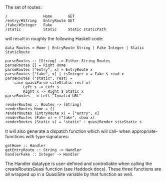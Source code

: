 The set of routes:

    /                Home       GET
    /entry/#String   EntryRoute GET
    /fake/#Integer   Fake
    /static          Static     Static staticPath

will result in roughly the following Haskell code:

    data Routes = Home | EntryRoute String | Fake Integer | Static StaticRoute

    parseRoutes :: [String] -> Either String Routes
    parseRoutes [] = Right Home
    parseRoutes ["entry", x] = EntryRoute x
    parseRoutes ["fake", x] | isInteger x = Fake $ read x
    parseRoutes ("static", rest) =
        case quasiParse siteStatic rest of
            Left s -> Left s
            Right x -> Right $ Static x
    parseRoutes _ = Left "Invalid URL"

    renderRoutes :: Routes -> [String]
    renderRoutes Home = []
    renderRoutes (EntryRoute x) = ["entry", x]
    renderRoutes (Fake x) = ["fake", show x]
    renderRoutes (Static s) = "static" : quasiRender siteStatic s

It will also generate a dispatch function which will call- when appropriate- functions with type signatures:

    getHome :: Handler
    getEntryRoute :: String -> Handler
    handlerFake :: Integer -> Handler

The Handler datatype is user-defined and controllable when calling the createRoutesQuasi function (see Haddock docs). These three functions are all wrapped up in a QuasiSite variable by that function as well.
